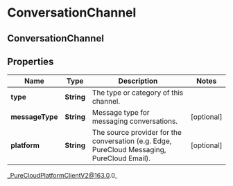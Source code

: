 # ConversationChannel

## ConversationChannel

## Properties

|Name | Type | Description | Notes|
|------------ | ------------- | ------------- | -------------|
| **type** | **String** | The type or category of this channel. | |
| **messageType** | **String** | Message type for messaging conversations. | [optional] |
| **platform** | **String** | The source provider for the conversation (e.g. Edge, PureCloud Messaging, PureCloud Email). | [optional] |



_PureCloudPlatformClientV2@163.0.0_
